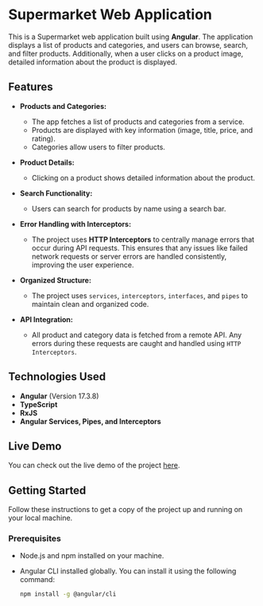 # Supermarket Web Application

This is a Supermarket web application built using **Angular**. The application displays a list of products and categories, and users can browse, search, and filter products. Additionally, when a user clicks on a product image, detailed information about the product is displayed.

## Features

- **Products and Categories:** 
  - The app fetches a list of products and categories from a service.
  - Products are displayed with key information (image, title, price, and rating).
  - Categories allow users to filter products.
  
- **Product Details:**
  - Clicking on a product shows detailed information about the product.
  
- **Search Functionality:**
  - Users can search for products by name using a search bar.
  
- **Error Handling with Interceptors:**
  - The project uses **HTTP Interceptors** to centrally manage errors that occur during API requests. This ensures that any issues like failed network requests or server errors are handled consistently, improving the user experience.

- **Organized Structure:**
  - The project uses `services`, `interceptors`, `interfaces`, and `pipes` to maintain clean and organized code.

- **API Integration:**
  - All product and category data is fetched from a remote API. Any errors during these requests are caught and handled using `HTTP Interceptors`.

## Technologies Used

- **Angular** (Version 17.3.8)
- **TypeScript**
- **RxJS**
- **Angular Services, Pipes, and Interceptors**

## Live Demo

You can check out the live demo of the project [here](https://elvate.netlify.app/products).

## Getting Started

Follow these instructions to get a copy of the project up and running on your local machine.

### Prerequisites

- Node.js and npm installed on your machine.
- Angular CLI installed globally. You can install it using the following command:

  ```bash
  npm install -g @angular/cli
